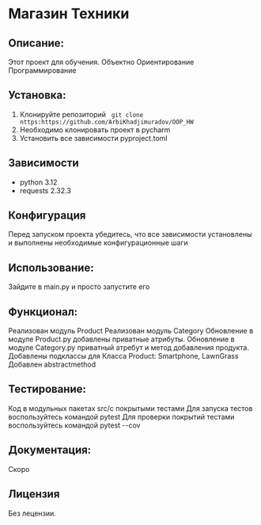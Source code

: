 # Магазин Техники


## Описание:
Этот проект для обучения. Объектно Ориентирование Программирование 


## Установка:
1. Клонируйте репозиторий 
``` git clone nttps:https://github.com/ArbiKhadjimuradov/OOP_HW```
2. Необходимо клонировать проект в pycharm 
3. Установить все зависимости pyproject.toml

## Зависимости
- python 3.12
- requests 2.32.3


## Конфигурация
Перед запуском проекта убедитесь, что все зависимости установлены и выполнены необходимые конфигурационные шаги


## Использование:
Зайдите в main.py и просто запустите его


## Функционал:
Реализован модуль Product
Реализован модуль Category
Обновление в модуле Product.py добавлены приватные атрибуты.
Обновление в модуле Category.py приватный атребут и метод добавления продукта.
Добавлены подклассы для Класса Product: Smartphone, LawnGrass
Добавлен abstractmethod


## Тестирование:
Код в модульных пакетах src/с покрытыми тестами Для запуска тестов воспользуйтесь командой pytest
Для проверки покрытий тестами воспользуйтесь командой pytest --cov

## Документация:
Скоро


## Лицензия 
Без лецензии.